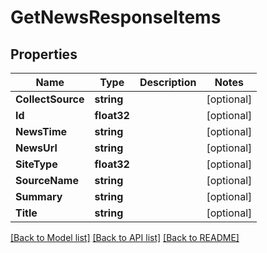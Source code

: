 # GetNewsResponseItems

## Properties

Name | Type | Description | Notes
------------ | ------------- | ------------- | -------------
**CollectSource** | **string** |  | [optional] 
**Id** | **float32** |  | [optional] 
**NewsTime** | **string** |  | [optional] 
**NewsUrl** | **string** |  | [optional] 
**SiteType** | **float32** |  | [optional] 
**SourceName** | **string** |  | [optional] 
**Summary** | **string** |  | [optional] 
**Title** | **string** |  | [optional] 

[[Back to Model list]](../README.md#documentation-for-models) [[Back to API list]](../README.md#documentation-for-api-endpoints) [[Back to README]](../README.md)


